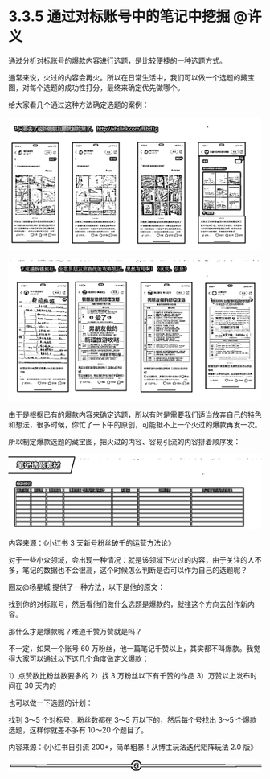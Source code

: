 # 3.3.5 通过对标账号中的笔记中挖掘 @许义

通过分析对标账号的爆款内容进行选题，是比较便捷的一种选题方式。

通常来说，火过的内容会再火。所以在日常生活中，我们可以做一个选题的藏宝图，对每个选题的成功性打分，最终来确定优先做哪个。

给大家看几个通过这种方法确定选题的案例：

![](img/3a762ca56495db86fbe9f0a024c899cb.png)

![](img/8b2f98a06007992fb0926b460662b8dd.png)

由于是根据已有的爆款内容来确定选题，所以有时是需要我们适当放弃自己的特色和想法，很多时候，你忙了一下午的原创，可能抵不上一个火过的爆款再发一次。

所以制定爆款选题的藏宝图，把火过的内容、容易引流的内容排着顺序发：

![](img/f14be07ad0b4092be5d30b4be2860a65.png)

内容来源：《小红书 3 天新号粉丝破千的运营方法论》

对于一些小众领域，会出现一种情况：就是该领域下火过的内容，由于关注的人不多，笔记的数据也不会很高，这个时候怎么判断是否可以作为自己的选题呢？

圈友@杨星城 提供了一种方法，以下是他的原文：

找到你的对标账号，然后看他们做什么选题是爆款的，就往这个方向去创作新内容。

那什么才是爆款呢？难道千赞万赞就是吗？

不一定，如果一个账号 60 万粉丝，他一篇笔记千赞以上，其实都不叫爆款。我觉得大家可以通过以下这几个角度做定义爆款：

1）点赞数比粉丝数要多的 2）找 3 万粉丝以下有千赞的作品 3）万赞以上发布时间在 30 天内的

也可以做一下选题的计划：

找到 3～5 个对标号，粉丝数都在 3～5 万以下的，然后每个号找出 3～5 个爆款选题，这样你就差不多有 10～20 个题目了。

内容来源：《小红书日引流 200+，简单粗暴！从博主玩法迭代矩阵玩法 2.0 版》

![](img/fb91ee241585f33667363a0f754604fc.png)